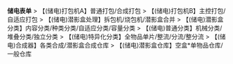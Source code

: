 **储电表单**
    > 【(储电)打包机A】普通打包/合成打包
    > 【(储电)打包机B】主控打包/自适应打包
    > 【(储电)潜影盒处理】拆包机/烧包机/潜影盒合并
    > 【(储电)潜影盒分类】内容分类/种类分类/自适应分类/容量分类
    > 【(储电)普通分类】机械分类/堆叠分类/独立分类
    > 【(储电)特异化分类】全物品单片/整流/分流/整分流
    > 【(储电)合成器】各类合成/潜影盒合成仓库
    > 【(储电)潜影盒仓库】空盒*单物品仓库/一般仓库
